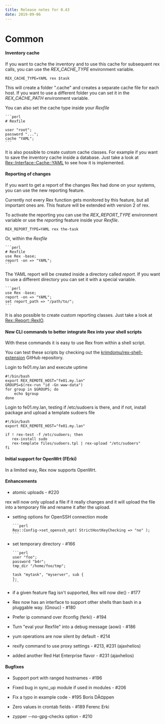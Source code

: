 ```yaml
---
title: Release notes for 0.43
date: 2019-09-06
---
```


# Common

#### Inventory cache

If you want to cache the inventory and to use this cache for subsequent rex calls, you can use the *REX\_CACHE\_TYPE* environment variable.

    REX_CACHE_TYPE=YAML rex $task

This will create a folder ".cache" and creates a separate cache file for each host. If you want to use a different folder you can set it in the *REX\_CACHE\_PATH* environment variable.

You can also set the cache type inside your *Rexfile*

    ```perl
    # Rexfile
    
    user "root";
    password "...";
    cache "YAML";
    ```

It is also possible to create custom cache classes. For example if you want to save the inventory cache inside a database. Just take a look at [Rex::Interface::Cache::YAML](https://github.com/RexOps/Rex/blob/master/lib/Rex/Interface/Cache/YAML.pm) to see how it is implemented.

#### Reporting of changes

If you want to get a report of the changes Rex had done on your systems, you can use the new reporting feature.

Currently not every Rex function gets monitored by this feature, but all important ones are. This feature will be extended with version 2 of rex.

To activate the reporting you can use the *REX\_REPORT\_TYPE* environment variable or use the *reporting* feature inside your *Rexfile*.

    REX_REPORT_TYPE=YAML rex the-task

Or, within the *Rexfile*

    ```perl
    # Rexfile
    use Rex -base;
    report -on => "YAML";
    ```

The YAML report will be created inside a directory called *report*. If you want to use a different directory you can set it with a special variable.

    ```perl
    use Rex -base;
    report -on => "YAML";
    set report_path => "/path/to/";
    ```

It is also possible to create custom reporting classes. Just take a look at [Rex::Report::RexIO](https://github.com/RexIO/rex-io-reports/blob/master/rex/lib/Rex/Report/RexIO.pm).

#### New CLI commands to better integrate Rex into your shell scripts

With these commands it is easy to use Rex from within a shell script.

You can test these scripts by checking out the [krimdomu/rex-shell-extension](https://github.com/krimdomu/rex-shell-extension) GitHub repository.

Login to fe01.my.lan and execute uptime

    #!/bin/bash
    export REX_REMOTE_HOST="fe01.my.lan"
    GROUPS=$(rex-run "id -Gn www-data")
    for group in $GROUPS; do
        echo $group
    done

Login to fe01.my.lan, testing if /etc/sudoers is there, and if not, install package and upload a template sudoers file

    #!/bin/bash
    export REX_REMOTE_HOST="fe01.my.lan"

    if ! rex-test -f /etc/sudoers; then
       rex-install sudo
       rex-template files/sudoers.tpl | rex-upload "/etc/sudoers"
    fi

#### Initial support for OpenWrt (FErki)

In a limited way, Rex now supports OpenWrt.

#### Enhancements

-   atomic uploads - \#220

rex will now only upload a file if it really changes and it will upload the file into a temporary file and rename it after the upload.

-   setting options for OpenSSH connection mode

        ```perl
        Rex::Config->set_openssh_opt( StrictHostKeyChecking => "no" );
        ```

-   set temporary directory - \#166

        ```perl
        user "foo";
        password "b4r";
        tmp_dir "/home/foo/tmp";
        
        task "mytask", "myserver", sub {
        };
        ```

-   if a given feature flag isn't supported, Rex will now die() - \#177

-   Rex now has an interface to support other shells than bash in a pluggable way. (Gnouc) - \#180

-   Prefer ip command over ifconfig (ferki) - \#194

-   Turn "eval your Rexfile" into a debug message (aowi) - \#186

-   yum operations are now silent by default - \#214

-   rexify command to use proxy settings - \#213, \#231 (ajaxhelios)

-   added another Red Hat Enterprise flavor - \#231 (ajaxhelios)

#### Bugfixes

-   Support port with ranged hostnames - \#196

-   Fixed bug in sync\_up module if used in modules - \#206

-   Fix a typo in example code - \#195 Boris DÃ¤ppen

-   Zero values in crontab fields - \#189 Ferenc Erki

-   zypper --no-gpg-checks option - \#210


